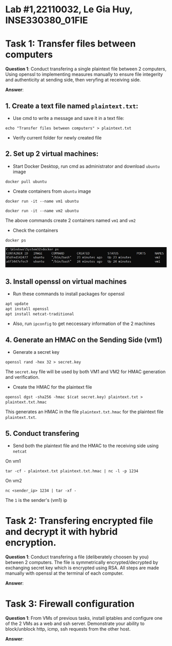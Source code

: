 # Lab #1,22110032, Le Gia Huy, INSE330380_01FIE
# Task 1: Transfer files between computers
**Question 1**: 
Conduct transfering a single plaintext file between 2 computers, 
Using openssl to implementing measures manually to ensure file integerity and authenticity at sending side, 
then veryfing at receiving side. 

**Answer**:
## 1. Create a text file named `plaintext.txt`:
- Use cmd to write a message and save it in a text file:

```
echo "Transfer files between computers" > plaintext.txt
```

- Verify current folder for newly created file

## 2. Set up 2 virtual machines:
- Start Docker Desktop, run cmd as administrator and download `ubuntu` image

```
docker pull ubuntu
```

- Create containers from `ubuntu` image

```
docker run -it --name vm1 ubuntu
```

```
docker run -it --name vm2 ubuntu
```

The above commands create 2 containers named `vm1` and `vm2`

- Check the containers

```
docker ps
```

![](https://github.com/leejahy25/islabs/blob/b18c8747717d0af72f19f5f9fcb5c4950eb9fb0b/img/task1_1.jpg)

## 3. Install openssl on virtual machines
- Run these commands to install packages for openssl

```
apt update
apt install openssl
apt install netcat-traditional
```

- Also, run `ipconfig` to get neccessary information of the 2 machines

## 4. Generate an HMAC on the Sending Side (vm1)
- Generate a secret key

```
openssl rand -hex 32 > secret.key
```

The `secret.key` file will be used by both VM1 and VM2 for HMAC generation and verification.

- Create the HMAC for the plaintext file

```
openssl dgst -sha256 -hmac $(cat secret.key) plaintext.txt > plaintext.txt.hmac
```

This generates an HMAC in the file `plaintext.txt.hmac` for the plaintext file `plaintext.txt`.

## 5. Conduct transfering
- Send both the plaintext file and the HMAC to the receiving side using `netcat`

On vm1

```
tar -cf - plaintext.txt plaintext.txt.hmac | nc -l -p 1234
```

On vm2

```
nc <sender_ip> 1234 | tar -xf -
```

The `1` is the sender's (vm1) ip

# Task 2: Transfering encrypted file and decrypt it with hybrid encryption. 
**Question 1**:
Conduct transfering a file (deliberately choosen by you) between 2 computers. 
The file is symmetrically encrypted/decrypted by exchanging secret key which is encrypted using RSA. 
All steps are made manually with openssl at the terminal of each computer.

**Answer**:


# Task 3: Firewall configuration
**Question 1**:
From VMs of previous tasks, install iptables and configure one of the 2 VMs as a web and ssh server. Demonstrate your ability to block/unblock http, icmp, ssh requests from the other host.

**Answer**:
